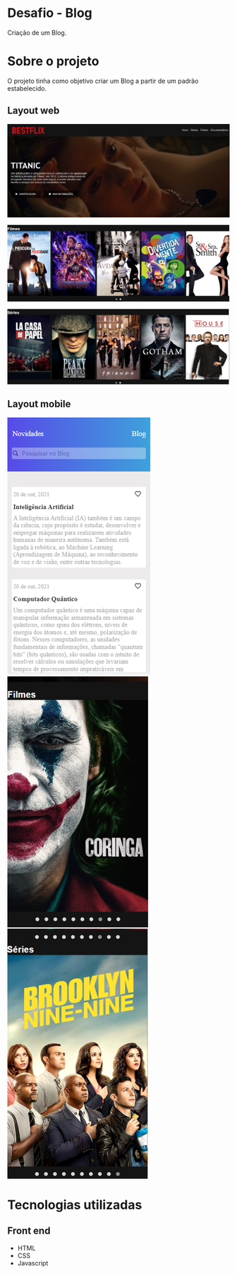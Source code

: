 # Desafio - Blog

Criação de um Blog.

# Sobre o projeto

O projeto tinha como objetivo criar um Blog a partir de um padrão estabelecido.

## Layout web
![Web 1](https://github.com/jessicaduarte95/netflix-page/blob/main/foto01.PNG)

![Web 2](https://github.com/jessicaduarte95/netflix-page/blob/main/foto02.PNG)

![Web 3](https://github.com/jessicaduarte95/netflix-page/blob/main/foto03.PNG)

## Layout mobile
![Mobile 1](https://github.com/jessicaduarte95/Desafio---Blog/blob/main/Mobile01.PNG)
![Mobile 2](https://github.com/jessicaduarte95/netflix-page/blob/main/mobile02.PNG)
![Mobile 3](https://github.com/jessicaduarte95/netflix-page/blob/main/mobile03.PNG)

# Tecnologias utilizadas
## Front end
- HTML 
- CSS
- Javascript
